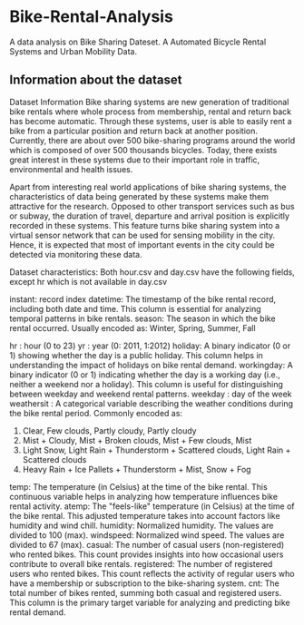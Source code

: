 # Bike-Rental-Analysis
A data analysis on Bike Sharing Dateset. A Automated Bicycle Rental Systems and Urban Mobility Data.

Information about the dataset
-----

Dataset Information
Bike sharing systems are new generation of traditional bike rentals where whole process from membership, rental and return back has become automatic. Through these systems, user is able to easily rent a bike from a particular position and return back at another position. Currently, there are about over 500 bike-sharing programs around the world which is composed of over 500 thousands bicycles. Today, there exists great interest in these systems due to their important role in traffic, environmental and health issues.

Apart from interesting real world applications of bike sharing systems, the characteristics of data being generated by these systems make them attractive for the research. Opposed to other transport services such as bus or subway, the duration of travel, departure and arrival position is explicitly recorded in these systems. This feature turns bike sharing system into a virtual sensor network that can be used for sensing mobility in the city. Hence, it is expected that most of important events in the city could be detected via monitoring these data.

Dataset characteristics:
Both hour.csv and day.csv have the following fields, except hr which is not available in day.csv

instant: record index
datetime: The timestamp of the bike rental record, including both date and time. This column is essential for analyzing temporal patterns in bike rentals.
season: The season in which the bike rental occurred. Usually encoded as:
Winter, Spring, Summer, Fall

hr : hour (0 to 23)
yr : year (0: 2011, 1:2012)
holiday: A binary indicator (0 or 1) showing whether the day is a public holiday. This column helps in understanding the impact of holidays on bike rental demand.
workingday: A binary indicator (0 or 1) indicating whether the day is a working day (i.e., neither a weekend nor a holiday). This column is useful for distinguishing between weekday and weekend rental patterns.
weekday : day of the week
weathersit : A categorical variable describing the weather conditions during the bike rental period. Commonly encoded as:
1. Clear, Few clouds, Partly cloudy, Partly cloudy
2. Mist + Cloudy, Mist + Broken clouds, Mist + Few clouds, Mist
3. Light Snow, Light Rain + Thunderstorm + Scattered clouds, Light Rain + Scattered clouds
4. Heavy Rain + Ice Pallets + Thunderstorm + Mist, Snow + Fog

temp: The temperature (in Celsius) at the time of the bike rental. This continuous variable helps in analyzing how temperature influences bike rental activity.
atemp: The "feels-like" temperature (in Celsius) at the time of the bike rental. This adjusted temperature takes into account factors like humidity and wind chill.
humidity: Normalized humidity. The values are divided to 100 (max).
windspeed: Normalized wind speed. The values are divided to 67 (max).
casual: The number of casual users (non-registered) who rented bikes. This count provides insights into how occasional users contribute to overall bike rentals.
registered: The number of registered users who rented bikes. This count reflects the activity of regular users who have a membership or subscription to the bike-sharing system.
cnt: The total number of bikes rented, summing both casual and registered users. This column is the primary target variable for analyzing and predicting bike rental demand.